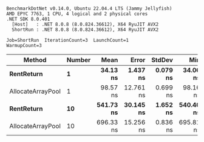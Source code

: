```

BenchmarkDotNet v0.14.0, Ubuntu 22.04.4 LTS (Jammy Jellyfish)
AMD EPYC 7763, 1 CPU, 4 logical and 2 physical cores
.NET SDK 8.0.401
  [Host]   : .NET 8.0.8 (8.0.824.36612), X64 RyuJIT AVX2
  ShortRun : .NET 8.0.8 (8.0.824.36612), X64 RyuJIT AVX2

Job=ShortRun  IterationCount=3  LaunchCount=1  
WarmupCount=3  

```
| Method            | Number | Mean      | Error     | StdDev   | Min       | Max       | Allocated |
|------------------ |------- |----------:|----------:|---------:|----------:|----------:|----------:|
| **RentReturn**        | **1**      |  **34.13 ns** |  **1.437 ns** | **0.079 ns** |  **34.06 ns** |  **34.21 ns** |         **-** |
| AllocateArrayPool | 1      |  98.57 ns | 12.761 ns | 0.699 ns |  98.16 ns |  99.38 ns |         - |
| **RentReturn**        | **10**     | **541.73 ns** | **30.145 ns** | **1.652 ns** | **540.40 ns** | **543.58 ns** |         **-** |
| AllocateArrayPool | 10     | 696.33 ns | 15.256 ns | 0.836 ns | 695.81 ns | 697.29 ns |         - |
